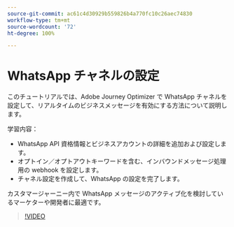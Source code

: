 ```yaml
---
source-git-commit: ac61c4d30929b559826b4a770fc10c26aec74830
workflow-type: tm+mt
source-wordcount: '72'
ht-degree: 100%

---
```

# WhatsApp チャネルの設定

このチュートリアルでは、Adobe Journey Optimizer で WhatsApp チャネルを設定して、リアルタイムのビジネスメッセージを有効にする方法について説明します。

学習内容：

* WhatsApp API 資格情報とビジネスアカウントの詳細を追加および設定します。
* オプトイン／オプトアウトキーワードを含む、インバウンドメッセージ処理用の webhook を設定します。
* チャネル設定を作成して、WhatsApp の設定を完了します。

カスタマージャーニー内で WhatsApp メッセージのアクティブ化を検討しているマーケターや開発者に最適です。

>[!VIDEO](https://video.tv.adobe.com/v/3470269/?learn=on&enablevpops&captions=jpn)

